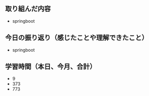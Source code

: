 ## 取り組んだ内容

- springboot

## 今日の振り返り（感じたことや理解できたこと）

- springboot

## 学習時間（本日、今月、合計）

- 9
- 373
- 773
